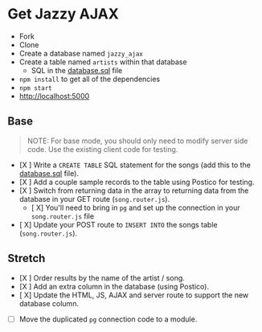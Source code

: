 # Get Jazzy AJAX

- Fork
- Clone
- Create a database named `jazzy_ajax`
- Create a table named `artists` within that database
  - SQL in the [database.sql](database.sql) file
- `npm install` to get all of the dependencies
- `npm start`
- [http://localhost:5000](http://localhost:5000)

## Base

> NOTE: For base mode, you should only need to modify server side code. Use the existing client code for testing.

- [X ] Write a `CREATE TABLE` SQL statement for the songs (add this to the [database.sql](database.sql) file).
- [X ] Add a couple sample records to the table using Postico for testing.
- [X ] Switch from returning data in the array to returning data from the database in your GET route (`song.router.js`).
  - [ X] You'll need to bring in `pg` and set up the connection in your `song.router.js` file
- [ X] Update your POST route to `INSERT INTO` the songs table (`song.router.js`).

## Stretch

- [X ] Order results by the name of the artist / song.
- [X ] Add an extra column in the database (using Postico).
- [ X] Update the HTML, JS, AJAX and server route to support the new database column.
- [ ] Move the duplicated `pg` connection code to a module.
